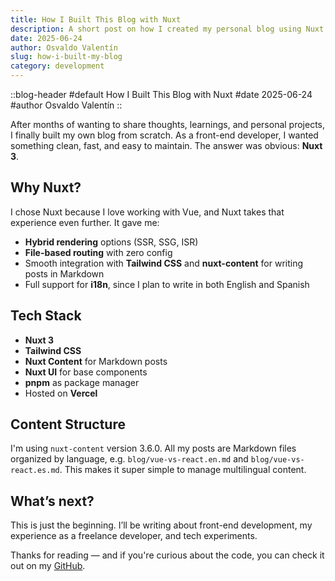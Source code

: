 ```yaml
---
title: How I Built This Blog with Nuxt
description: A short post on how I created my personal blog using Nuxt 3, Tailwind CSS, and Nuxt Content.
date: 2025-06-24
author: Osvaldo Valentín
slug: how-i-built-my-blog
category: development
---
```


::blog-header
#default
How I Built This Blog with Nuxt
#date
2025-06-24
#author
Osvaldo Valentín
::

After months of wanting to share thoughts, learnings, and personal projects, I finally built my own blog from scratch. As a front-end developer, I wanted something clean, fast, and easy to maintain. The answer was obvious: **Nuxt 3**.

## Why Nuxt?

I chose Nuxt because I love working with Vue, and Nuxt takes that experience even further. It gave me:

- **Hybrid rendering** options (SSR, SSG, ISR)
- **File-based routing** with zero config
- Smooth integration with **Tailwind CSS** and **nuxt-content** for writing posts in Markdown
- Full support for **i18n**, since I plan to write in both English and Spanish

## Tech Stack

- **Nuxt 3**  
- **Tailwind CSS**  
- **Nuxt Content** for Markdown posts  
- **Nuxt UI** for base components  
- **pnpm** as package manager  
- Hosted on **Vercel**

## Content Structure

I'm using `nuxt-content` version 3.6.0. All my posts are Markdown files organized by language, e.g. `blog/vue-vs-react.en.md` and `blog/vue-vs-react.es.md`. This makes it super simple to manage multilingual content.

## What’s next?

This is just the beginning. I’ll be writing about front-end development, my experience as a freelance developer, and tech experiments.

Thanks for reading — and if you're curious about the code, you can check it out on my [GitHub](https://github.com/ValentinOsvaldo).
